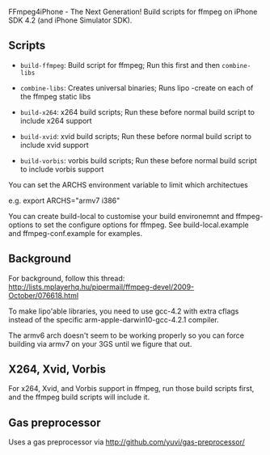 FFmpeg4iPhone - The Next Generation! 
Build scripts for ffmpeg on iPhone SDK 4.2 (and iPhone Simulator SDK).

## Scripts 

- `build-ffmpeg`: Build script for ffmpeg; Run this first and then `combine-libs`
- `combine-libs`: Creates universal binaries; Runs lipo -create on each of the ffmpeg static libs

- `build-x264`: x264 build scripts; Run these before normal build script to include x264 support
- `build-xvid`: xvid build scripts; Run these before normal build script to include xvid support
- `build-vorbis`: vorbis build scripts; Run these before normal build script to include vorbis support

You can set the ARCHS environment variable to limit which architectues 

e.g. export ARCHS="armv7 i386"

You can create build-local to customise your build environemnt and ffmpeg-options to set the configure options for ffmpeg. See build-local.example and ffmpeg-conf.example for examples.

## Background

For background, follow this thread:
http://lists.mplayerhq.hu/pipermail/ffmpeg-devel/2009-October/076618.html

To make lipo'able libraries, you need to use gcc-4.2 with extra cflags instead of the specific arm-apple-darwin10-gcc-4.2.1 compiler.

The armv6 arch doesn't seem to be working properly so you can force building via armv7 on your 3GS until we figure that out.

## X264, Xvid, Vorbis

For x264, Xvid, and Vorbis support in ffmpeg, run those build scripts first, and the ffmpeg build scripts will include it.

## Gas preprocessor

Uses a gas preprocessor via http://github.com/yuvi/gas-preprocessor/

